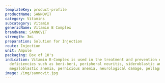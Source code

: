 ```yaml
---
templateKey: product-profile
productName: SANNOVIT
category: Vitamins
subcategory: Vitamin
genericName: Vitamin B Complex
brandName: SANNOVIT
strength: 3mL
preparation: Solution for Injection
route: Injection
unit: Ampule
packaging: Box of 10's
indication: Vitamin B-Complex is used in the treatment and prevention or
  deficiencies such as beri-beri, peripheral neuritis, sideroblastic anemia,
  megaloblastic anemia, pernicious anemia, neurological damage, pellagra.
image: /img/sannovit.jpg
---
```

